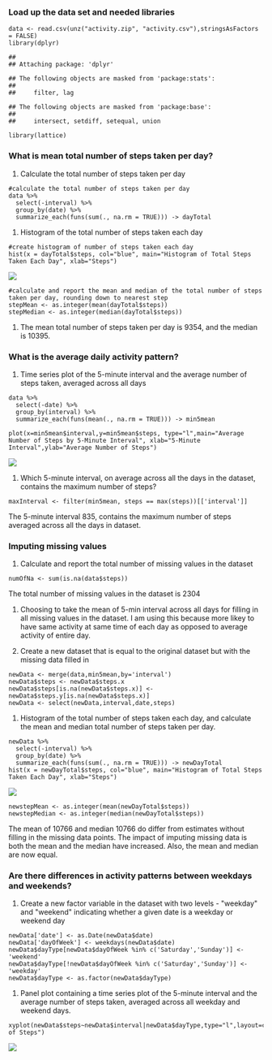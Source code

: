 ### Load up the data set and needed libraries

    data <- read.csv(unz("activity.zip", "activity.csv"),stringsAsFactors = FALSE)
    library(dplyr)

    ## 
    ## Attaching package: 'dplyr'

    ## The following objects are masked from 'package:stats':
    ## 
    ##     filter, lag

    ## The following objects are masked from 'package:base':
    ## 
    ##     intersect, setdiff, setequal, union

    library(lattice)

### What is mean total number of steps taken per day?

1.  Calculate the total number of steps taken per day

<!-- -->

    #calculate the total number of steps taken per day
    data %>%
      select(-interval) %>%
      group_by(date) %>%
      summarize_each(funs(sum(., na.rm = TRUE))) -> dayTotal

1.  Histogram of the total number of steps taken each day

<!-- -->

    #create histogram of number of steps taken each day
    hist(x = dayTotal$steps, col="blue", main="Histogram of Total Steps Taken Each Day", xlab="Steps")

![](PA1_template_files/figure-markdown_strict/unnamed-chunk-2-1.png)

    #calculate and report the mean and median of the total number of steps taken per day, rounding down to nearest step
    stepMean <- as.integer(mean(dayTotal$steps))
    stepMedian <- as.integer(median(dayTotal$steps))

1.  The mean total number of steps taken per day is 9354, and the median
    is 10395.

### What is the average daily activity pattern?

1.  Time series plot of the 5-minute interval and the average number of
    steps taken, averaged across all days

<!-- -->

    data %>%
      select(-date) %>%
      group_by(interval) %>%
      summarize_each(funs(mean(., na.rm = TRUE))) -> min5mean

    plot(x=min5mean$interval,y=min5mean$steps, type="l",main="Average Number of Steps by 5-Minute Interval", xlab="5-Minute Interval",ylab="Average Number of Steps")

![](PA1_template_files/figure-markdown_strict/unnamed-chunk-4-1.png)

1.  Which 5-minute interval, on average across all the days in the
    dataset, contains the maximum number of steps?

<!-- -->

    maxInterval <- filter(min5mean, steps == max(steps))[['interval']]

The 5-minute interval 835, contains the maximum number of steps averaged
across all the days in dataset.

### Imputing missing values

1.  Calculate and report the total number of missing values in the
    dataset

<!-- -->

    numOfNa <- sum(is.na(data$steps))

The total number of missing values in the dataset is 2304

1.  Choosing to take the mean of 5-min interval across all days for
    filling in all missing values in the dataset. I am using this
    because more likey to have same activity at same time of each day as
    opposed to average activity of entire day.

2.  Create a new dataset that is equal to the original dataset but with
    the missing data filled in

<!-- -->

    newData <- merge(data,min5mean,by='interval')
    newData$steps <- newData$steps.x
    newData$steps[is.na(newData$steps.x)] <- newData$steps.y[is.na(newData$steps.x)]
    newData <- select(newData,interval,date,steps)

1.  Histogram of the total number of steps taken each day, and calculate
    the mean and median total number of steps taken per day.

<!-- -->

    newData %>%
      select(-interval) %>%
      group_by(date) %>%
      summarize_each(funs(sum(., na.rm = TRUE))) -> newDayTotal
    hist(x = newDayTotal$steps, col="blue", main="Histogram of Total Steps Taken Each Day", xlab="Steps")

![](PA1_template_files/figure-markdown_strict/unnamed-chunk-8-1.png)

    newstepMean <- as.integer(mean(newDayTotal$steps))
    newstepMedian <- as.integer(median(newDayTotal$steps))

The mean of 10766 and median 10766 do differ from estimates without
filling in the missing data points. The impact of imputing missing data
is both the mean and the median have increased. Also, the mean and
median are now equal.

### Are there differences in activity patterns between weekdays and weekends?

1.  Create a new factor variable in the dataset with two levels -
    "weekday" and "weekend" indicating whether a given date is a weekday
    or weekend day

<!-- -->

    newData['date'] <- as.Date(newData$date)
    newData['dayOfWeek'] <- weekdays(newData$date)
    newData$dayType[newData$dayOfWeek %in% c('Saturday','Sunday')] <- 'weekend'
    newData$dayType[!newData$dayOfWeek %in% c('Saturday','Sunday')] <- 'weekday'
    newData$dayType <- as.factor(newData$dayType)

1.  Panel plot containing a time series plot of the 5-minute interval
    and the average number of steps taken, averaged across all weekday
    and weekend days.

<!-- -->

    xyplot(newData$steps~newData$interval|newData$dayType,type="l",layout=c(1,2),xlab="Interval",ylab="Number of Steps")

![](PA1_template_files/figure-markdown_strict/unnamed-chunk-10-1.png)
